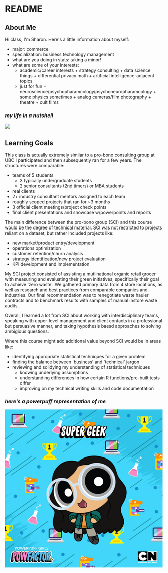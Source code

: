 # README



## About Me

Hi class, 
I'm Sharon. Here's a little information about myself: 

* major: commerce
* specialization: business technology management 
* what are you doing in stats: taking a minor! 
* what are some of your interests: 
    + academic/career interests 
          + strategy consulting
          + data science things
          + differential privacy math 
          + artificial intelligence-adjacent topics
    + just for fun
          + neuroscience/psychopharamcology/psychoneuropharamcology
          + some physics sometimes 
          + analog cameras/film photography 
          + theatre
          + cult films
          
### *my life in a nutshell*
![](https://static01.nyt.com/images/2016/08/05/us/05onfire1_xp/05onfire1_xp-master768-v2.jpg)

## Learning Goals 

This class is actually extremely similar to a pro-bono consulting group at UBC I participated and then subsequently ran for a few years. The structures were comparable: 

* teams of 5 students
    + 3 typically undergraduate students
    + 2 senior consultants (2nd timers) or MBA students 
* real clients 
* 2+ industry consultant mentors assigned to each team 
* roughly scoped projects that ran for ~3 months 
* 3 official client meetings/project check points 
* final client presentations and showcase w/powerpoints and reports 


The main difference between the pro-bono group (SCI) and this course would be the degree of technical material. SCI was not restricted to projects reliant on a dataset, but rather included projects like: 
 
* new market/product entry/development
* operations optimization 
* customer retention/churn analysis 
* strategy identification/new project evaluation
* KPI development and implementation 

My SCI project consisted of assisting a mutlinational organic retail grocer with measuring and evaluating their green initiatives, specifically their goal to achieve 'zero waste'. We gathered primary data from 4 store locations, as well as research and best practices from comparable companies and industries. Our final recommendation was to renegotiate waste hauler contracts and to benchmark results with samples of manual instore waste audits. 

Overall, I learned a lot from SCI about working with interdisciplinary teams, speaking with upper-level management and client contacts in a professional but persuasive manner, and taking hypothesis baesd approaches to solving ambigious questions. 

Where this course might add additional value beyond SCI would be in areas like: 

* identifying appropriate statistical techniques for a given problem 
* finding the balance between 'business' and 'technical' jargon 
* reviewing and solidying my understanding of statistical techniques
    + knowing underlying assumptions 
    + understanding differences in how certain R functions/pre-built tests differ
    + improving on my technical writing skills and code documentation 

### *here's a powerpuff representation of me*
![](https://github.com/sharonyl/STAT_450_Work/blob/master/wallpaper-powfactor.jpg?raw=true)

